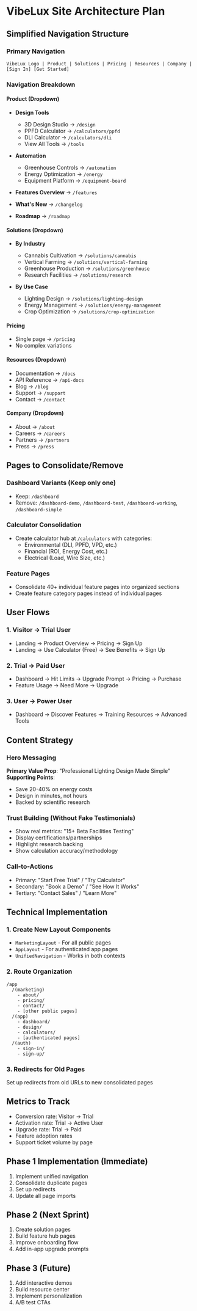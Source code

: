 # VibeLux Site Architecture Plan

## Simplified Navigation Structure

### Primary Navigation
```
VibeLux Logo | Product | Solutions | Pricing | Resources | Company | [Sign In] [Get Started]
```

### Navigation Breakdown

#### Product (Dropdown)
- **Design Tools**
  - 3D Design Studio → `/design`
  - PPFD Calculator → `/calculators/ppfd`
  - DLI Calculator → `/calculators/dli`
  - View All Tools → `/tools`
  
- **Automation**
  - Greenhouse Controls → `/automation`
  - Energy Optimization → `/energy`
  - Equipment Platform → `/equipment-board`
  
- **Features Overview** → `/features`
- **What's New** → `/changelog`
- **Roadmap** → `/roadmap`

#### Solutions (Dropdown)
- **By Industry**
  - Cannabis Cultivation → `/solutions/cannabis`
  - Vertical Farming → `/solutions/vertical-farming`
  - Greenhouse Production → `/solutions/greenhouse`
  - Research Facilities → `/solutions/research`
  
- **By Use Case**
  - Lighting Design → `/solutions/lighting-design`
  - Energy Management → `/solutions/energy-management`
  - Crop Optimization → `/solutions/crop-optimization`

#### Pricing
- Single page → `/pricing`
- No complex variations

#### Resources (Dropdown)
- Documentation → `/docs`
- API Reference → `/api-docs`
- Blog → `/blog`
- Support → `/support`
- Contact → `/contact`

#### Company (Dropdown)
- About → `/about`
- Careers → `/careers`
- Partners → `/partners`
- Press → `/press`

## Pages to Consolidate/Remove

### Dashboard Variants (Keep only one)
- Keep: `/dashboard`
- Remove: `/dashboard-demo`, `/dashboard-test`, `/dashboard-working`, `/dashboard-simple`

### Calculator Consolidation
- Create calculator hub at `/calculators` with categories:
  - Environmental (DLI, PPFD, VPD, etc.)
  - Financial (ROI, Energy Cost, etc.)
  - Electrical (Load, Wire Size, etc.)

### Feature Pages
- Consolidate 40+ individual feature pages into organized sections
- Create feature category pages instead of individual pages

## User Flows

### 1. Visitor → Trial User
- Landing → Product Overview → Pricing → Sign Up
- Landing → Use Calculator (Free) → See Benefits → Sign Up

### 2. Trial → Paid User
- Dashboard → Hit Limits → Upgrade Prompt → Pricing → Purchase
- Feature Usage → Need More → Upgrade

### 3. User → Power User
- Dashboard → Discover Features → Training Resources → Advanced Tools

## Content Strategy

### Hero Messaging
**Primary Value Prop**: "Professional Lighting Design Made Simple"
**Supporting Points**:
- Save 20-40% on energy costs
- Design in minutes, not hours
- Backed by scientific research

### Trust Building (Without Fake Testimonials)
- Show real metrics: "15+ Beta Facilities Testing"
- Display certifications/partnerships
- Highlight research backing
- Show calculation accuracy/methodology

### Call-to-Actions
- Primary: "Start Free Trial" / "Try Calculator"
- Secondary: "Book a Demo" / "See How It Works"
- Tertiary: "Contact Sales" / "Learn More"

## Technical Implementation

### 1. Create New Layout Components
- `MarketingLayout` - For all public pages
- `AppLayout` - For authenticated app pages
- `UnifiedNavigation` - Works in both contexts

### 2. Route Organization
```
/app
  /(marketing)
    - about/
    - pricing/
    - contact/
    - [other public pages]
  /(app)
    - dashboard/
    - design/
    - calculators/
    - [authenticated pages]
  /(auth)
    - sign-in/
    - sign-up/
```

### 3. Redirects for Old Pages
Set up redirects from old URLs to new consolidated pages

## Metrics to Track
- Conversion rate: Visitor → Trial
- Activation rate: Trial → Active User
- Upgrade rate: Trial → Paid
- Feature adoption rates
- Support ticket volume by page

## Phase 1 Implementation (Immediate)
1. Implement unified navigation
2. Consolidate duplicate pages
3. Set up redirects
4. Update all page imports

## Phase 2 (Next Sprint)
1. Create solution pages
2. Build feature hub pages
3. Improve onboarding flow
4. Add in-app upgrade prompts

## Phase 3 (Future)
1. Add interactive demos
2. Build resource center
3. Implement personalization
4. A/B test CTAs